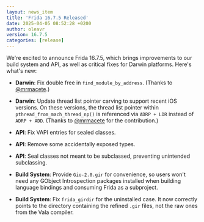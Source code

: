 ```yaml
---
layout: news_item
title: 'Frida 16.7.5 Released'
date: 2025-04-05 08:52:28 +0200
author: oleavr
version: 16.7.5
categories: [release]
---
```


We're excited to announce Frida 16.7.5, which brings improvements to our
build system and API, as well as critical fixes for Darwin platforms.
Here's what's new:

- **Darwin**: Fix double free in `find_module_by_address`. (Thanks to
  [@mrmacete][].)

- **Darwin**: Update thread list pointer carving to support recent iOS
  versions. On these versions, the thread list pointer within
  `pthread_from_mach_thread_np()` is referenced via `ADRP + LDR` instead
  of `ADRP + ADD`. (Thanks to [@mrmacete][] for the contribution.)

- **API**: Fix VAPI entries for sealed classes.

- **API**: Remove some accidentally exposed types.

- **API**: Seal classes not meant to be subclassed, preventing unintended
  subclassing.

- **Build System**: Provide `Gio-2.0.gir` for convenience, so users won't
  need any GObject Introspection packages installed when building language
  bindings and consuming Frida as a subproject.

- **Build System**: Fix `frida_girdir` for the uninstalled case. It now
  correctly points to the directory containing the refined `.gir` files,
  not the raw ones from the Vala compiler.


[@mrmacete]: https://twitter.com/bezjaje
